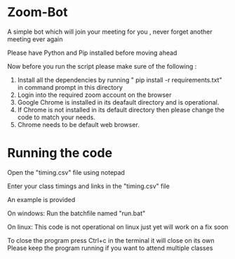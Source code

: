 # Zoom-Bot
 A simple bot which will join your meeting for you , never forget another meeting ever again




Please have Python and Pip installed before moving ahead

Now before you run the script please make sure of the following :
1. Install all the dependencies by running " pip install -r requirements.txt" in command prompt in this directory
2. Login into the required zoom account on the browser 
3. Google Chrome is installed in its deafault directory and is operational.
4. If Chrome is not installed in its default directory then please change the code to match your needs.
5. Chrome needs to be default web browser.


# Running the code

Open the "timing.csv" file using notepad

Enter your class timings and links in the "timing.csv" file

An example is provided

On windows: 
Run the batchfile named "run.bat"

On linux:
This code is not operational on linux just yet will work on a fix soon

To close the program press Ctrl+c in the terminal it will close on its own 
Please keep the program running if you want to attend multiple classes

